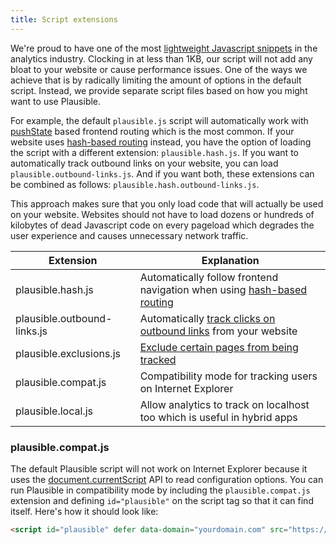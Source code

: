 ```yaml
---
title: Script extensions
---
```


We're proud to have one of the most [lightweight Javascript snippets](https://plausible.io/lightweight-web-analytics) in the analytics industry. Clocking in at less than 1KB, our script
will not add any bloat to your website or cause performance issues. One of the ways we achieve that is by radically limiting the
amount of options in the default script. Instead, we provide separate script files based on how you might want to use Plausible.

For example, the default `plausible.js` script will automatically work with [pushState](https://developer.mozilla.org/en-US/docs/Web/API/History_API) based frontend routing which is the most common.
If your website uses [hash-based routing](https://krasimirtsonev.com/blog/article/deep-dive-into-client-side-routing-navigo-pushstate-hash#hash-based-routing) instead, you have the option of loading the script with a different extension: `plausible.hash.js`. If you want to automatically track
outbound links on your website, you can load `plausible.outbound-links.js`. And if you want both, these extensions can be combined as follows:
`plausible.hash.outbound-links.js`.

This approach makes sure that you only load code that will actually be used on your website. Websites should not have to load dozens or hundreds of kilobytes
of dead Javascript code on every pageload which degrades the user experience and causes unnecessary network traffic.

| Extension                   | Explanation                                                             |
|-----------------------------|-------------------------------------------------------------------------|
| plausible.hash.js           | Automatically follow frontend navigation when using [hash-based routing](hash-based-routing.md)  |
| plausible.outbound-links.js | Automatically [track clicks on outbound links](outbound-link-click-tracking.md) from your website          |
| plausible.exclusions.js     | [Exclude certain pages from being tracked](excluding-pages.md)                                |
| plausible.compat.js         | Compatibility mode for tracking users on Internet Explorer              |
| plausible.local.js          | Allow analytics to track on localhost too which is useful in hybrid apps               |

### plausible.compat.js

The default Plausible script will not work on Internet Explorer because it uses the [document.currentScript](https://caniuse.com/document-currentscript) API to read configuration
options. You can run Plausible in compatibility mode by including the `plausible.compat.js` extension and defining `id="plausible"` on the script tag so that it can find itself. Here's
how it should look like:

```html
<script id="plausible" defer data-domain="yourdomain.com" src="https://plausible.io/js/plausible.compat.js"></script>
```
